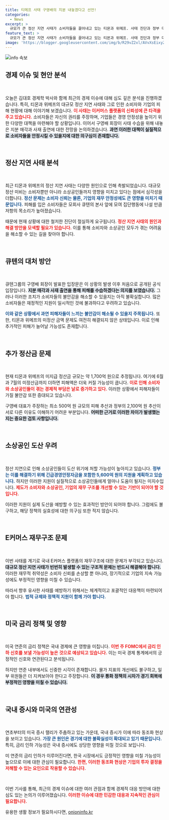 ```yaml
---
title: 티메프 사태 구영배의 지분 내놓겠다고 선언!
categories:
  - News
excerpt: >
  규모가 큰 정산 지연 사태가 소비자들을 끌어내고 있는 티몬과 위메프. 사태 진단과 정부 대응, 금리 인하 전망까지, 김대호 경제학 박사가 진짜 경제 현안을 파헤칩니다! 클릭하여 최신 정보를 확인하세요!
feature_text: >
  규모가 큰 정산 지연 사태가 소비자들을 끌어내고 있는 티몬과 위메프. 사태 진단과 정부 대응, 금리 인하 전망까지, 김대호 경제학 박사가 진짜 경제 현안을 파헤칩니다! 클릭하여 최신 정보를 확인하세요!
image: 'https://blogger.googleusercontent.com/img/b/R29vZ2xl/AVvXsEixyZcFfHzMRdzZMjFBmAUKJYCLCGyLL1o632UiGVXcaFdKo_bkvkuCioo0uUKlGfBVcT3P84aROyZIXSBEx3Aw5nCQ3pTgDom1WDC4m8eifvWiAmWEEVb4x6G_l8C0QH225ldMjyaFvpxGEBGNO37VmDTDMHGhJPq73UglMfDca1-0aw/s1600/blogspot.png'
---
```


<p><img src="https://blogger.googleusercontent.com/img/b/R29vZ2xl/AVvXsEixyZcFfHzMRdzZMjFBmAUKJYCLCGyLL1o632UiGVXcaFdKo_bkvkuCioo0uUKlGfBVcT3P84aROyZIXSBEx3Aw5nCQ3pTgDom1WDC4m8eifvWiAmWEEVb4x6G_l8C0QH225ldMjyaFvpxGEBGNO37VmDTDMHGhJPq73UglMfDca1-0aw/s1600/blogspot.png" alt="info 속보" /></p>

<h2 data-ke-size="size26">경제 이슈 및 현안 분석</h2>

<p data-ke-size="size16">&nbsp;</p>

<p>오늘은 김대호 경제학 박사와 함께 최근의 경제 이슈에 대해 심도 깊은 분석을 진행하겠습니다. 특히, 티몬과 위메프의 대규모 정산 지연 사태와 그로 인한 소비자와 기업의 피해 현황에 대해 이야기해 보겠습니다. <b><span style="color: #ee2323;">이 사태는 이커머스 플랫폼의 신뢰성에 큰 타격을 주고 있습니다.</span></b> 소비자들은 자신의 권리를 주장하며, 기업들은 경영 안정성을 높이기 위한 다양한 대책을 마련해야 할 상황입니다. 이어서 구영배 회장이 사태 수습을 위해 내놓은 지분 매각과 사재 출연에 대한 전망을 논의하겠습니다. <b><span style="background-color: #21538527;">과연 이러한 대책이 실질적으로 소비자들을 안정시킬 수 있을지에 대한 의구심이 존재합니다.</span></b> </p>

<p data-ke-size="size16">&nbsp;</p>

<h2 data-ke-size="size26">정산 지연 사태 분석</h2>

<p data-ke-size="size16">&nbsp;</p>

<p>최근 티몬과 위메프의 정산 지연 사태는 다양한 원인으로 인해 촉발되었습니다. 대규모 정산 미비는 소비자뿐만 아니라 소상공인들까지 영향을 미치고 있다는 점에서 심각성을 더합니다. <b><span style="color: #1a5490;">정산 문제는 소비자 신뢰는 물론, 기업의 재무 안정성에도 큰 영향을 미치기 때문입니다.</span></b> 피해를 입은 소비자들은 모회사 큐텐의 본사 앞에 모여 집단행동에 나설 만큼 저항의 목소리가 높아졌습니다.</p>

<p>때문에 현재 상황에 대한 철저한 진단이 절실하게 요구됩니다. <b><span style="color: #ee2323;">정산 지연 사태의 원인과 해결 방안을 모색할 필요가 있습니다.</span></b> 이를 통해 소비자와 소상공인 모두가 겪는 어려움을 해소할 수 있는 길을 찾아야 합니다.</p>

<p data-ke-size="size16">&nbsp;</p>

<h2 data-ke-size="size26">큐텐의 대처 방안</h2>

<p data-ke-size="size16">&nbsp;</p>

<p>큐텐그룹의 구영배 회장이 발표한 입장문은 이 상황의 발생 이후 처음으로 공개된 공식 입장입니다. <b><span style="background-color: #21538527;">지분 매각과 사재 출연을 통해 피해를 수습하겠다는 의지를 보였습니다.</span></b> 그러나 이러한 조치가 소비자들의 불안감을 해소할 수 있을지는 아직 불확실합니다. 많은 소비자들은 재정적인 지원이 일시적인 것에 불과하다고 우려하고 있습니다. </p>

<p><b><span style="color: #1a5490;">이와 같은 상황에서 과연 피해자들이 느끼는 불안감이 해소될 수 있을지 주목됩니다.</span></b> 또한, 티몬과 위메프의 미정산 금액 문제도 여전히 해결되지 않은 상태입니다. 이로 인해 추가적인 피해가 늘어날 가능성도 존재합니다.</p>

<p data-ke-size="size16">&nbsp;</p>

<h2 data-ke-size="size26">추가 정산금 문제</h2>

<p data-ke-size="size16">&nbsp;</p>

<p>현재 티몬과 위메프의 미지급 정산금 규모는 약 1,700억 원으로 추정됩니다. 여기에 6월과 7월의 미정산금까지 더하면 피해액은 더욱 커질 가능성이 큽니다. <b><span style="color: #ee2323;">이로 인해 소비자와 소상공인들이 겪는 경제적 부담은 날로 증가하고 있다.</span></b> 이러한 상황에서 피해자들이 가질 불안감 또한 증대되고 있습니다.</p>

<p>구영배 대표가 주장하는 최소 500억 원 규모의 피해 추산과 정부의 2,100억 원 추산이 서로 다른 이유도 이해하기 어려운 부분입니다. <b><span style="background-color: #21538527;">어떠한 근거로 이러한 차이가 발생했는지는 중요한 검토 사항입니다.</span></b> </p>

<p data-ke-size="size16">&nbsp;</p>

<h2 data-ke-size="size26">소상공인 도산 우려</h2>

<p data-ke-size="size16">&nbsp;</p>

<p>정산 지연으로 인해 소상공인들이 도산 위기에 처할 가능성이 높아지고 있습니다. <b><span style="color: #1a5490;">정부는 이를 해결하기 위해 긴급경영안정자금을 포함한 5,600억 원의 지원을 계획하고 있습니다.</span></b> 하지만 이러한 지원이 실질적으로 소상공인들에게 얼마나 도움이 될지는 미지수입니다. <b><span style="color: #ee2323;">제도가 소비자와 소상공인, 기업의 재무 구조를 개선할 수 있는 기반이 되어야 할 것입니다.</span></b> </p>

<p>이러한 지원이 실제 도산을 예방할 수 있는 효과적인 방안이 되어야 합니다. 그럼에도 불구하고, 해당 정책의 실효성에 대한 의구심 또한 적지 않습니다. </p>

<p data-ke-size="size16">&nbsp;</p>

<h2 data-ke-size="size26">E커머스 재무구조 문제</h2>

<p data-ke-size="size16">&nbsp;</p>

<p>이번 사태를 계기로 국내 E커머스 플랫폼의 재무구조에 대한 문제가 부각되고 있습니다. <b><span style="background-color: #21538527;">대규모 정산 지연 사태가 빈번히 발생할 수 있는 구조적 문제는 반드시 해결해야 합니다.</span></b> 이러한 재무적 취약성은 소비자 신뢰를 손상할 뿐 아니라, 장기적으로 기업의 지속 가능성에도 부정적인 영향을 미칠 수 있습니다. </p>

<p>따라서 향후 유사한 사태를 예방하기 위해서는 체계적이고 포괄적인 대응책이 마련되어야 합니다. <b><span style="color: #1a5490;">법적 규제와 정책적 지원이 함께 가야 합니다.</span></b> </p>

<p data-ke-size="size16">&nbsp;</p>

<h2 data-ke-size="size26">미국 금리 정책 및 영향</h2>

<p data-ke-size="size16">&nbsp;</p>

<p>미국 연준의 금리 정책은 국내 경제에 큰 영향을 미칩니다. <b><span style="color: #ee2323;">이번 주 FOMC에서 금리 인하 신호를 보낼 가능성이 높은 것으로 예상되고 있습니다.</span></b> 이는 미국 경제 통계에서의 긍정적인 신호와 연관된다고 분석됩니다. </p>

<p>하지만 연준 내부에서도 신중한 시각이 존재합니다. 물가 지표의 개선에도 불구하고, 일부 위원들은 더 지켜보아야 한다고 주장합니다. <b><span style="background-color: #21538527;">이 경우 통화 정책의 시차가 경기 회복에 부정적인 영향을 미칠 수 있습니다.</span></b></p>

<p data-ke-size="size16">&nbsp;</p>

<h2 data-ke-size="size26">국내 증시와 미국의 연관성</h2>

<p data-ke-size="size16">&nbsp;</p>

<p>연초부터의 미국 증시 랠리가 주춤하고 있는 가운데, 국내 증시가 이에 따라 동조화 현상을 보이고 있습니다. <b><span style="color: #1a5490;">가장 큰 원인은 경기에 대한 불확실성이 확대되고 있기 때문입니다.</span></b> 특히, 금리 인하 가능성은 국내 증시에도 상당한 영향을 미칠 것으로 보입니다. </p>

<p>미 연준의 금리 인하가 이루어진다면, 한국 시장에서도 긍정적인 영향을 미칠 가능성이 높으므로 이에 대한 관심이 필요합니다. <b><span style="color: #ee2323;">한편, 이러한 동조화 현상은 기업의 투자 결정을 저해할 수 있는 요인으로 작용할 수 있습니다.</span></b> </p>

<p data-ke-size="size16">&nbsp;</p>

<p>이번 기사를 통해, 최근의 경제 이슈에 대한 여러 관점과 함께 경제적 대응 방안에 대한 심도 있는 논의가 이루어졌습니다. <b><span style="color: #ee2323;">이러한 이슈에 대한 민감한 대응과 지속적인 관심이 필요합니다.</span></b> </p>
유용한 생활 정보가 필요하시다면, <a href="https://onioninfo.kr" rel="dofollow">onioninfo.kr</a>


